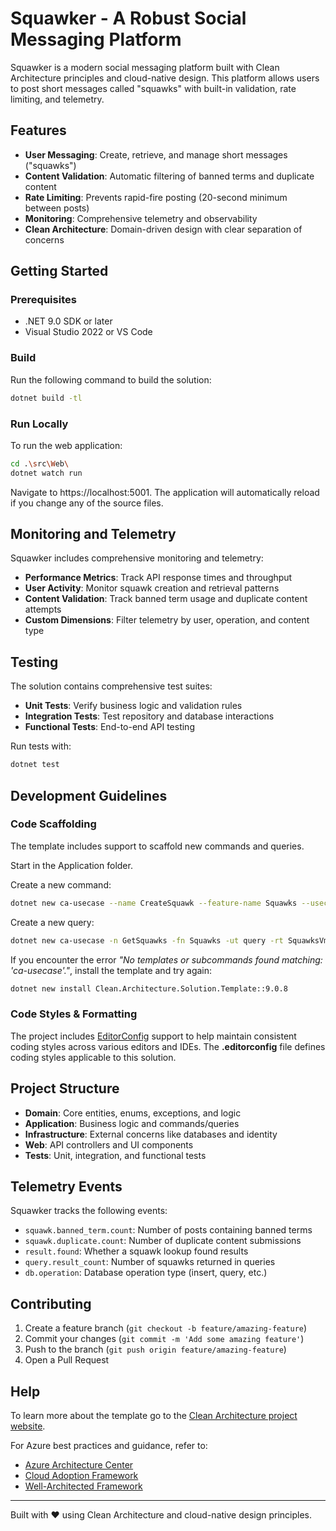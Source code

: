 ﻿# Squawker - A Robust Social Messaging Platform

Squawker is a modern social messaging platform built with Clean Architecture principles and cloud-native design. This platform allows users to post short messages called "squawks" with built-in validation, rate limiting, and telemetry.

## Features

- **User Messaging**: Create, retrieve, and manage short messages ("squawks")
- **Content Validation**: Automatic filtering of banned terms and duplicate content
- **Rate Limiting**: Prevents rapid-fire posting (20-second minimum between posts)
- **Monitoring**: Comprehensive telemetry and observability
- **Clean Architecture**: Domain-driven design with clear separation of concerns

## Getting Started

### Prerequisites

- .NET 9.0 SDK or later
- Visual Studio 2022 or VS Code

### Build

Run the following command to build the solution:

```bash
dotnet build -tl
```

### Run Locally

To run the web application:

```bash
cd .\src\Web\
dotnet watch run
```

Navigate to https://localhost:5001. The application will automatically reload if you change any of the source files.

## Monitoring and Telemetry

Squawker includes comprehensive monitoring and telemetry:

- **Performance Metrics**: Track API response times and throughput
- **User Activity**: Monitor squawk creation and retrieval patterns
- **Content Validation**: Track banned term usage and duplicate content attempts
- **Custom Dimensions**: Filter telemetry by user, operation, and content type

## Testing

The solution contains comprehensive test suites:

- **Unit Tests**: Verify business logic and validation rules
- **Integration Tests**: Test repository and database interactions
- **Functional Tests**: End-to-end API testing

Run tests with:

```bash
dotnet test
```

## Development Guidelines

### Code Scaffolding

The template includes support to scaffold new commands and queries.

Start in the Application folder.

Create a new command:

```bash
dotnet new ca-usecase --name CreateSquawk --feature-name Squawks --usecase-type command --return-type Guid
```

Create a new query:

```bash
dotnet new ca-usecase -n GetSquawks -fn Squawks -ut query -rt SquawksVm
```

If you encounter the error *"No templates or subcommands found matching: 'ca-usecase'."*, install the template and try again:

```bash
dotnet new install Clean.Architecture.Solution.Template::9.0.8
```

### Code Styles & Formatting

The project includes [EditorConfig](https://editorconfig.org/) support to help maintain consistent coding styles across various editors and IDEs. The **.editorconfig** file defines coding styles applicable to this solution.

## Project Structure

- **Domain**: Core entities, enums, exceptions, and logic
- **Application**: Business logic and commands/queries
- **Infrastructure**: External concerns like databases and identity
- **Web**: API controllers and UI components
- **Tests**: Unit, integration, and functional tests

## Telemetry Events

Squawker tracks the following events:

- `squawk.banned_term.count`: Number of posts containing banned terms
- `squawk.duplicate.count`: Number of duplicate content submissions
- `result.found`: Whether a squawk lookup found results
- `query.result_count`: Number of squawks returned in queries
- `db.operation`: Database operation type (insert, query, etc.)

## Contributing

1. Create a feature branch (`git checkout -b feature/amazing-feature`)
2. Commit your changes (`git commit -m 'Add some amazing feature'`)
3. Push to the branch (`git push origin feature/amazing-feature`)
4. Open a Pull Request

## Help

To learn more about the template go to the [Clean Architecture project website](https://github.com/jasontaylordev/CleanArchitecture).

For Azure best practices and guidance, refer to:
- [Azure Architecture Center](https://learn.microsoft.com/en-us/azure/architecture/)
- [Cloud Adoption Framework](https://learn.microsoft.com/en-us/azure/cloud-adoption-framework/)
- [Well-Architected Framework](https://learn.microsoft.com/en-us/azure/architecture/framework/)

---

Built with ❤️ using Clean Architecture and cloud-native design principles.